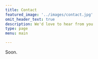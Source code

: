 ```yaml
---
title: Contact
featured_image: '../images/contact.jpg'
omit_header_text: true
description: We'd love to hear from you
type: page
menu: main

---
```


Soon.
<!-- This is an example of a custom shortcode that you can put right into your content. You will need to add a form action to the the shortcode to make it work. Check out [Formspree](https://formspree.io/) for a simple, free form service. 

{{< form-contact action="https://example.com"  >}}
-->